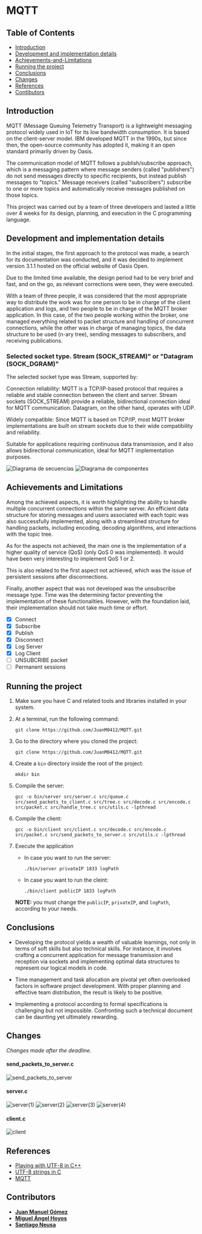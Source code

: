 # MQTT
## Table of Contents
- [Introduction](#introduction)
- [Development and implementation details](#development-and-implementation-details)
- [Achievements-and-Limitations](#achievements-and-limitations)
- [Running the project](#running-the-project)
- [Conclusions](#conclusions)
- [Changes](#changes)
- [References](#references)
- [Contibutors](#contributors)

## Introduction
MQTT (Message Queuing Telemetry Transport) is a lightweight messaging protocol widely used in IoT for its low bandwidth consumption. It is based on the client-server model. IBM developed MQTT in the 1990s, but since then, the open-source community has adopted it, making it an open standard primarily driven by Oasis.

The communication model of MQTT follows a publish/subscribe approach, which is a messaging pattern where message senders (called "publishers") do not send messages directly to specific recipients, but instead publish messages to "topics." Message receivers (called "subscribers") subscribe to one or more topics and automatically receive messages published on those topics.

This project was carried out by a team of three developers and lasted a little over 4 weeks for its design, planning, and execution in the C programming language.
## Development and implementation details
In the initial stages, the first approach to the protocol was made, a search for its documentation was conducted, and it was decided to implement version 3.1.1 hosted on the official website of Oasis Open.

Due to the limited time available, the design period had to be very brief and fast, and on the go, as relevant corrections were seen, they were executed.

With a team of three people, it was considered that the most appropriate way to distribute the work was for one person to be in charge of the client application and logs, and two people to be in charge of the MQTT broker application. In this case, of the two people working within the broker, one managed everything related to packet structure and handling of concurrent connections, while the other was in charge of managing topics, the data structure to be used (n-ary tree), sending messages to subscribers, and receiving publications.

### Selected socket type. Stream (SOCK_STREAM)" or "Datagram (SOCK_DGRAM)"

The selected socket type was Stream, supported by:

Connection reliability: MQTT is a TCP/IP-based protocol that requires a reliable and stable connection between the client and server. Stream sockets (SOCK_STREAM) provide a reliable, bidirectional connection ideal for MQTT communication. Datagram, on the other hand, operates with UDP.

Widely compatible: Since MQTT is based on TCP/IP, most MQTT broker implementations are built on stream sockets due to their wide compatibility and reliability.

Suitable for applications requiring continuous data transmission, and it also allows bidirectional communication, ideal for MQTT implementation purposes.

![Diagrama de secuencias](https://github.com/JuanM0412/MQTT/assets/99107537/cac4f813-7d5e-474e-81d7-7561cf78220b)
![Diagrama de componentes](img/components.png)

## Achievements and Limitations
Among the achieved aspects, it is worth highlighting the ability to handle multiple concurrent connections within the same server. An efficient data structure for storing messages and users associated with each topic was also successfully implemented, along with a streamlined structure for handling packets, including encoding, decoding algorithms, and interactions with the topic tree.

As for the aspects not achieved, the main one is the implementation of a higher quality of service (QoS) (only QoS 0 was implemented). It would have been very interesting to implement QoS 1 or 2.

This is also related to the first aspect not achieved, which was the issue of persistent sessions after disconnections.

Finally, another aspect that was not developed was the unsubscribe message type. Time was the determining factor preventing the implementation of these functionalities. However, with the foundation laid, their implementation should not take much time or effort.
- [X] Connect
- [X] Subscribe
- [X] Publish
- [X] Disconnect
- [X] Log Server
- [X] Log Client
- [ ] UNSUBCRIBE packet
- [ ] Permanent sessions

## Running the project
1. Make sure you have C and related tools and libraries installed in your system.

2. At a terminal, run the following command:
    ```
    git clone https://github.com/JuanM0412/MQTT.git
    ```

3. Go to the directory where you cloned the project:
    ```
    git clone https://github.com/JuanM0412/MQTT.git
    ```

4. Create a `bin` directory inside the root of the project:
    ```
    mkdir bin
    ```

5. Compile the server:
    ```
    gcc -o bin/server src/server.c src/queue.c src/send_packets_to_client.c src/tree.c src/decode.c src/encode.c src/packet.c src/handle_tree.c src/utils.c -lpthread
    ```

6. Compile the client:
    ```
    gcc -o bin/client src/client.c src/decode.c src/encode.c src/packet.c src/send_packets_to_server.c src/utils.c -lpthread
    ```

7. Execute the application
    - In case you want to run the server:
        ```
        ./bin/server privateIP 1833 logPath
        ```
    - In case you want to run the cleint:
        ```
        ./bin/client publicIP 1833 logPath
        ```
    **NOTE:** you must change the `publicIP`, `privateIP`, and `logPath`, according to your needs.


## Conclusions
- Developing the protocol yields a wealth of valuable learnings, not only in terms of soft skills but also technical skills. For instance, it involves crafting a concurrent application for message transmission and reception via sockets and implementing optimal data structures to represent our logical models in code.

- Time management and task allocation are pivotal yet often overlooked factors in software project development. With proper planning and effective team distribution, the result is likely to be positive.

- Implementing a protocol according to formal specifications is challenging but not impossible. Confronting such a technical document can be daunting yet ultimately rewarding.

## Changes

*Changes made after the deadline.*

#### send_packets_to_server.c
![send_packets_to_server](img/send_packets_to_server.png)

#### server.c
![server(1)](img/server(1).png)
![server(2)](img/server(2).png)
![server(3)](img/server(3).png)
![server(4)](img/server(4).png)

#### client.c
![client](img/client.png)

## References
- [Playing with UTF-8 in C++](https://mobiarch.wordpress.com/2022/12/03/playing-with-utf-8-in-c/)
- [UTF-8 strings in C](https://dev.to/rdentato/utf-8-strings-in-c-1-3-42a4)
- [MQTT](http://docs.oasis-open.org/mqtt/mqtt/v3.1.1/os/mqtt-v3.1.1-os.pdf)

## Contributors
- **[Juan Manuel Gómez](https://github.com/JuanM0412)**
- **[Miguel Ángel Hoyos](https://github.com/miguelhoyosve)**
- **[Santiago Neusa](https://github.com/sneusar)**